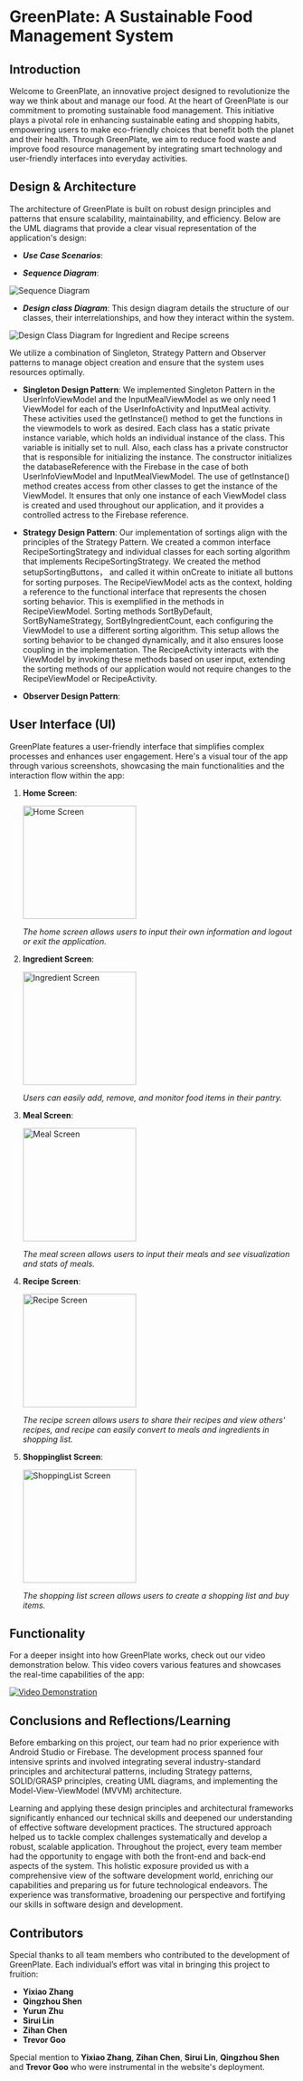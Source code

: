 # GreenPlate: A Sustainable Food Management System

## Introduction

Welcome to GreenPlate, an innovative project designed to revolutionize the way we think about and manage our food. At the heart of GreenPlate is our commitment to promoting sustainable food management. This initiative plays a pivotal role in enhancing sustainable eating and shopping habits, empowering users to make eco-friendly choices that benefit both the planet and their health. Through GreenPlate, we aim to reduce food waste and improve food resource management by integrating smart technology and user-friendly interfaces into everyday activities.

## Design & Architecture

The architecture of GreenPlate is built on robust design principles and patterns that ensure scalability, maintainability, and efficiency. Below are the UML diagrams that provide a clear visual representation of the application's design:

- ***Use Case Scenarios***:

-  ***Sequence Diagram***:

![Sequence Diagram](GreenPlate_SD.jpg)
   
  
- ***Design class Diagram***: This design diagram details the structure of our classes, their interrelationships, and how they interact within the system.
  
![Design Class Diagram for Ingredient and Recipe screens](GreenPlate_Ingredient_Recipe_DCD.jpg)

We utilize a combination of Singleton, Strategy Pattern and Observer patterns to manage object creation and ensure that the system uses resources optimally.


- **Singleton Design Pattern**:
  We implemented Singleton Pattern in the UserInfoViewModel and the InputMealViewModel as we only need 1 ViewModel for each of the UserInfoActivity and InputMeal activity. These activities used the getInstance() method to get the functions in the  viewmodels to work as desired. Each class has a static private instance variable, which holds an individual instance of the class. This variable is initially set to null. Also, each class has a private constructor that is responsible for initializing the instance. The constructor initializes the databaseReference with the Firebase in the case of both UserInfoViewModel and InputMealViewModel. The use of getInstance()  method creates access from other classes to get the instance of the ViewModel. It ensures that only one instance of each ViewModel class is created and used throughout our application, and it provides a controlled actress to the Firebase reference.
  
- **Strategy Design Pattern**:
  Our implementation of sortings align with the principles of the Strategy Pattern. We created a common interface RecipeSortingStrategy and individual classes for each sorting algorithm that implements RecipeSortingStrategy. We created the method setupSortingButtons， and called it within onCreate to initiate all buttons for sorting purposes. The  RecipeViewModel acts as the context, holding a reference to the functional interface that represents the chosen sorting behavior. This is exemplified in the methods in  RecipeViewModel. Sorting methods SortByDefault, SortByNameStrategy, SortByIngredientCount, each configuring the ViewModel to use a different sorting algorithm. This setup allows the sorting behavior to be changed dynamically, and it also ensures loose coupling in the implementation. The RecipeActivity interacts with the ViewModel by invoking these methods based on user input, extending the sorting methods of our application would not require changes to the RecipeViewModel or RecipeActivity.

- **Observer Design Pattern**:



    

## User Interface (UI)

GreenPlate features a user-friendly interface that simplifies complex processes and enhances user engagement. Here's a visual tour of the app through various screenshots, showcasing the main functionalities and the interaction flow within the app:

1. **Home Screen**:

   <img src="HomeScreen.png" alt="Home Screen" width="200"/>

   *The home screen allows users to input their own information and logout or exit the application.*

3. **Ingredient Screen**:

   <img src="IngredientScreen.png" alt="Ingredient Screen" width="200"/>

   *Users can easily add, remove, and monitor food items in their pantry.*

5. **Meal Screen**:
   
   <img src="MealScreen.png" alt="Meal Screen" width="200"/>

   *The meal screen allows users to input their meals and see visualization and stats of meals.*
   
7. **Recipe Screen**:
   
   <img src="RecipeScreen.png" alt="Recipe Screen" width="200"/>

   *The recipe screen allows users to share their recipes and view others' recipes, and recipe can easily convert to meals and ingredients in shopping list.*

9. **Shoppinglist Screen**:
    
   <img src="ShoppingScreen.png" alt="ShoppingList Screen" width="200"/>

   *The shopping list screen allows users to create a shopping list and buy items.*

## Functionality

For a deeper insight into how GreenPlate works, check out our video demonstration below. This video covers various features and showcases the real-time capabilities of the app:

[![Video Demonstration](path/to/thumbnail.jpg)](link_to_video)

## Conclusions and Reflections/Learning

Before embarking on this project, our team had no prior experience with Android Studio or Firebase. The development process spanned four intensive sprints and involved integrating several industry-standard principles and architectural patterns, including Strategy patterns, SOLID/GRASP principles, creating UML diagrams, and implementing the Model-View-ViewModel (MVVM) architecture.

Learning and applying these design principles and architectural frameworks significantly enhanced our technical skills and deepened our understanding of effective software development practices. The structured approach helped us to tackle complex challenges systematically and develop a robust, scalable application. Throughout the project, every team member had the opportunity to engage with both the front-end and back-end aspects of the system. This holistic exposure provided us with a comprehensive view of the software development world, enriching our capabilities and preparing us for future technological endeavors. The experience was transformative, broadening our perspective and fortifying our skills in software design and development.

## Contributors

Special thanks to all team members who contributed to the development of GreenPlate. Each individual’s effort was vital in bringing this project to fruition:

- **Yixiao Zhang**
- **Qingzhou Shen**
- **Yurun Zhu**
- **Sirui Lin**
- **Zihan Chen**
- **Trevor Goo**

Special mention to **Yixiao Zhang**, **Zihan Chen**, **Sirui Lin**, **Qingzhou Shen** and **Trevor Goo** who were instrumental in the website's deployment.


